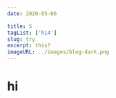 ```yaml
---
date: 2020-05-06

title: 5
tagList: ['hi4']
slug: try
excerpt: this?
imageURL: ../images/blog-dark.png
---
```


# hi
